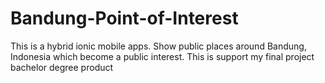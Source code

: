 # Bandung-Point-of-Interest
This is a hybrid ionic mobile apps. Show public places around Bandung, Indonesia which become a public interest. This is support my final project bachelor degree product
